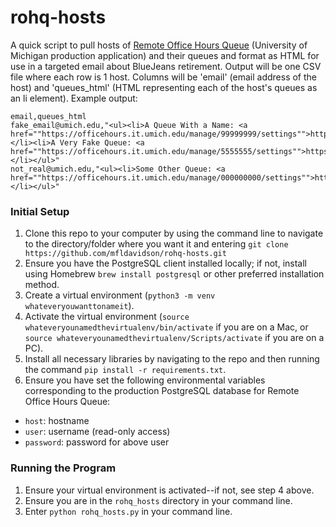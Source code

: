 # rohq-hosts
A quick script to pull hosts of [Remote Office Hours Queue](https://github.com/tl-its-umich-edu/remote-office-hours-queue) 
(University of Michigan production application) and their queues and format as HTML for 
use in a targeted email about BlueJeans retirement. Output will be one CSV file where each 
row is 1 host. Columns will be 'email' (email address of the host) and 'queues_html' (HTML 
representing each of the host's queues as an li element). Example output:
```buildoutcfg
email,queues_html
fake_email@umich.edu,"<ul><li>A Queue With a Name: <a href=""https://officehours.it.umich.edu/manage/99999999/settings"">https://officehours.it.umich.edu/manage/99999999/settings</a></li><li>A Very Fake Queue: <a href=""https://officehours.it.umich.edu/manage/5555555/settings"">https://officehours.it.umich.edu/manage/5555555/settings</a></li></ul>"
not_real@umich.edu,"<ul><li>Some Other Queue: <a href=""https://officehours.it.umich.edu/manage/000000000/settings"">https://officehours.it.umich.edu/manage/000000000/settings</a></li></ul>"

```

### Initial Setup
1. Clone this repo to your computer by using the command line to navigate to the directory/folder where you want it 
and entering `git clone https://github.com/mfldavidson/rohq-hosts.git`
2. Ensure you have the PostgreSQL client installed locally; if not, install using Homebrew `brew install postgresql` 
or other preferred installation method.
3. Create a virtual environment (`python3 -m venv whateveryouwanttonameit`).
4. Activate the virtual environment (`source whateveryounamedthevirtualenv/bin/activate` if you are on a Mac, or 
`source whateveryounamedthevirtualenv/Scripts/activate` if you are on a PC).
5. Install all necessary libraries by navigating to the repo and then running the command 
`pip install -r requirements.txt`.
6. Ensure you have set the following environmental variables corresponding to the production PostgreSQL database for 
Remote Office Hours Queue:
- `host`: hostname
- `user`: username (read-only access)
- `password`: password for above user

### Running the Program
1. Ensure your virtual environment is activated--if not, see step 4 above.
2. Ensure you are in the `rohq_hosts` directory in your command line.
3. Enter `python rohq_hosts.py` in your command line.
